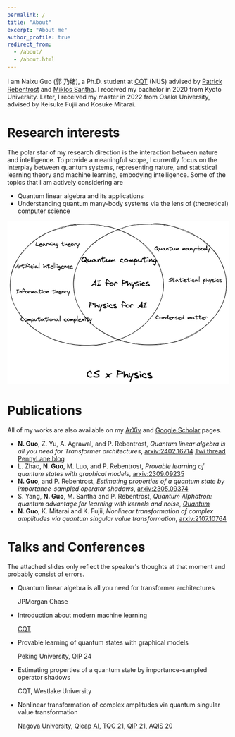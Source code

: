 ```yaml
---
permalink: /
title: "About"
excerpt: "About me"
author_profile: true
redirect_from: 
  - /about/
  - /about.html
---
```


I am Naixu Guo (郭 乃绪), a Ph.D. student at [CQT](https://www.quantumlah.org/) (NUS) advised by [Patrick Rebentrost](https://scholar.google.com/citations?user=XWHSBmUAAAAJ&hl=en) and [Miklos Santha](https://scholar.google.com.sg/citations?user=pER3wbkAAAAJ&hl=en). I received my bachelor in 2020 from Kyoto University. Later, I received my master in 2022 from Osaka University, advised by Keisuke Fujii and Kosuke Mitarai.


Research interests
======
The polar star of my research direction is the interaction between nature and intelligence.
To provide a meaningful scope, I currently focus on the interplay between quantum systems, representing nature, and statistical learning theory and machine learning, embodying intelligence.
Some of the topics that I am actively considering are
* Quantum linear algebra and its applications
* Understanding quantum many-body systems via the lens of (theoretical) computer science

  



![avatar](_pages/Research_interest.png)

Publications
======
All of my works are also available on my [ArXiv](https://scirate.com/Naixu-Guo/papers) and [Google Scholar](https://scholar.google.com/citations?hl=en&user=r2I_WtAAAAAJ&view_op=list_works&gmla=AJsN-F4R90e-0IvThoZVAs4uhYFfG-2VP_Hbd4-qNcW5mjlNq_E1YFT_x18SVcVfvzNbs5mUamJeu5JO9TYKLj-oE7tjlBhtyFsy7fG-057qZH6Nj_YHmCg) pages.

* **N. Guo**, Z. Yu, A. Agrawal, and P. Rebentrost, *Quantum linear algebra is all you need for Transformer architectures*, [arxiv:2402.16714](https://arxiv.org/abs/2402.16714) [Twi thread](https://twitter.com/gnx_kns/status/1762761865724326013) [PennyLane blog](https://pennylane.ai/blog/2024/04/quantum_transformers/)
* L. Zhao, **N. Guo**, M. Luo, and P. Rebentrost, *Provable learning of quantum states with graphical models*, [arxiv:2309.09235](https://arxiv.org/abs/2309.09235)
* **N. Guo**, and P. Rebentrost, *Estimating properties of a quantum state by importance-sampled operator shadows*, [arxiv:2305.09374](https://arxiv.org/abs/2305.09374)
* S. Yang, **N. Guo**, M. Santha and P. Rebentrost, *Quantum Alphatron: quantum advantage for learning with kernels and noise*, [*Quantum*](https://arxiv.org/abs/2108.11670)
* **N. Guo**, K. Mitarai and K. Fujii, *Nonlinear transformation of complex amplitudes via quantum singular value transformation*, [arxiv:2107.10764](https://arxiv.org/abs/2107.10764)


Talks and Conferences
======
The attached slides only reflect the speaker's thoughts at that moment and probably consist of errors.

- Quantum linear algebra is all you need for transformer architectures

  JPMorgan Chase

- Introduction about modern machine learning 

  [CQT](https://drive.google.com/file/d/1b3c8Z0fXen33ysWhOAXc61Rm8g7o2RTl/view?usp=sharing)

- Provable learning of quantum states with graphical models
  
  Peking University, QIP 24

- Estimating properties of a quantum state by importance-sampled operator shadows

  CQT, Westlake University

- Nonlinear transformation of complex amplitudes via quantum singular value transformation

  [Nagoya University](https://drive.google.com/file/d/1Zf-U_e8FYVwcK1CibgPA5IrKzNWyLzXS/view?usp=sharing), [Qleap AI](https://drive.google.com/file/d/1Y0f48uYliyMXGqAIoS9RWPujcSc5euIi/view?usp=sharing), [TQC 21](https://drive.google.com/file/d/1cFB-CUBnA7koun60nT_IEEx4uFhnICk7/view?usp=sharing), [QIP 21](https://drive.google.com/file/d/184jUftu5RYpeL6bULCRj_wjWqxnI2Qqq/view?usp=sharing), [AQIS 20](https://drive.google.com/file/d/1H-jIOYfV-fKAgUWwQQ_7-luebPAsufhF/view?usp=sharing)
  
  
